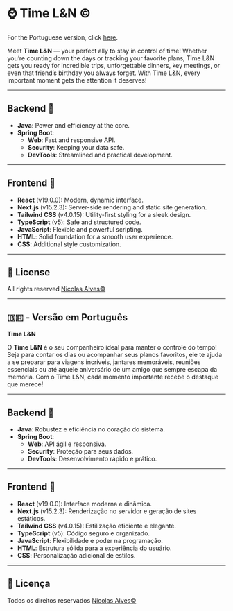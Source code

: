 # ⌚ Time L&N ©

For the Portuguese version, click [here](#versao-em-portugues).

Meet **Time L&N** — your perfect ally to stay in control of time! Whether you’re counting down the days or tracking your favorite plans, Time L&N gets you ready for incredible trips, unforgettable dinners, key meetings, or even that friend’s birthday you always forget. With Time L&N, every important moment gets the attention it deserves!

---

## Backend 🔽

- **Java**: Power and efficiency at the core.
- **Spring Boot**:
  - **Web**: Fast and responsive API.
  - **Security**: Keeping your data safe.
  - **DevTools**: Streamlined and practical development.

---

## Frontend 🔽

- **React** (v19.0.0): Modern, dynamic interface.
- **Next.js** (v15.2.3): Server-side rendering and static site generation.
- **Tailwind CSS** (v4.0.15): Utility-first styling for a sleek design.
- **TypeScript** (v5): Safe and structured code.
- **JavaScript**: Flexible and powerful scripting.
- **HTML**: Solid foundation for a smooth user experience.
- **CSS**: Additional style customization.

---

## 📝 License

All rights reserved [Nicolas Alves©](https://www.linkedin.com/in/nicolasdevback)

---

## <a id="versao-em-portugues"></a>🇧🇷 - Versão em Português

**Time L&N**

O **Time L&N** é o seu companheiro ideal para manter o controle do tempo! Seja para contar os dias ou acompanhar seus planos favoritos, ele te ajuda a se preparar para viagens incríveis, jantares memoráveis, reuniões essenciais ou até aquele aniversário de um amigo que sempre escapa da memória. Com o Time L&N, cada momento importante recebe o destaque que merece!

---

## Backend 🔽

- **Java**: Robustez e eficiência no coração do sistema.
- **Spring Boot**:
  - **Web**: API ágil e responsiva.
  - **Security**: Proteção para seus dados.
  - **DevTools**: Desenvolvimento rápido e prático.

---

## Frontend 🔽

- **React** (v19.0.0): Interface moderna e dinâmica.
- **Next.js** (v15.2.3): Renderização no servidor e geração de sites estáticos.
- **Tailwind CSS** (v4.0.15): Estilização eficiente e elegante.
- **TypeScript** (v5): Código seguro e organizado.
- **JavaScript**: Flexibilidade e poder na programação.
- **HTML**: Estrutura sólida para a experiência do usuário.
- **CSS**: Personalização adicional de estilos.

---

## 📝 Licença

Todos os direitos reservados [Nicolas Alves©](https://www.linkedin.com/in/nicolasdevback)

